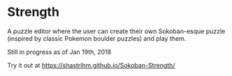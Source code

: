 # Strength
A puzzle editor where the user can create their own Sokoban-esque puzzle (inspired by classic Pokemon boulder puzzles) and play them.

Still in progress as of Jan 19th, 2018

Try it out at https://shastrihm.github.io/Sokoban-Strength/
